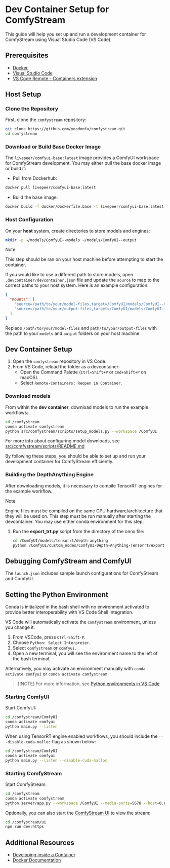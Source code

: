 # Dev Container Setup for ComfyStream

This guide will help you set up and run a development container for ComfyStream using Visual Studio Code (VS Code).

## Prerequisites

- [Docker](https://www.docker.com/get-started)
- [Visual Studio Code](https://code.visualstudio.com/)
- [VS Code Remote - Containers extension](https://marketplace.visualstudio.com/items?itemName=ms-vscode-remote.remote-containers)

## Host Setup

### Clone the Repository

First, clone the `comfystream` repository:

```sh
git clone https://github.com/yondonfu/comfystream.git
cd comfystream
```

### Download or Build Base Docker Image

The `livepeer/comfyui-base:latest` image provides a ComfyUI workspace for ComfyStream development. You may either pull the base docker image or build it:

- Pull from Dockerhub:

```sh
docker pull livepeer/comfyui-base:latest
```

- Build the base image:

```sh
docker build -f docker/Dockerfile.base -t livepeer/comfyui-base:latest .
```

### Host Configuration

On your **host** system, create directories to store models and engines:

```sh
mkdir -p ~/models/ComfyUI--models ~/models/ComfyUI--output
```

> [!NOTE]
> This step should be ran on your host machine before attempting to start the container.

If you would like to use a different path to store models, open `.devcontainer/devcontainer.json` file and update the `source` to map to the correct paths to your host system. Here is an example configuration:

```json
{
  "mounts": [
    "source=/path/to/your/model-files,target=/ComfyUI/models/ComfyUI--models,type=bind",
    "source=/path/to/your/output-files,target=/ComfyUI/models/ComfyUI--output,type=bind"
  ]
}
```

Replace `/path/to/your/model-files` and `path/to/your/output-files` with the path to your `models` and `output` folders on your host machine.

## Dev Container Setup

1. Open the `comfystream` repository in VS Code.
2. From VS Code, reload the folder as a devcontainer:
   - Open the Command Palette (`Ctrl+Shift+P` or `Cmd+Shift+P` on macOS).
   - Select `Remote-Containers: Reopen in Container`.

### Download models

From within the **dev container**, download models to run the example workflows:

```sh
cd /comfystream
conda activate comfystream
python src/comfystream/scripts/setup_models.py --workspace /ComfyUI
```

For more info about configuring model downloads, see [src/comfystream/scripts/README.md](../src/comfystream/scripts/README.md)

By following these steps, you should be able to set up and run your development container for ComfyStream efficiently.

### Building the DepthAnything Engine

After downloading models, it is necessary to compile TensorRT engines for the example workflow.

> [!NOTE]
> Engine files must be compiled on the same GPU hardware/architecture that they will be used on. This step must be run manually after starting the devcontainer. You may use either conda environment for this step.

1. Run the **export_trt.py** script from the directory of the onnx file:

    ```sh
    cd /ComfyUI/models/tensorrt/depth-anything
    python /ComfyUI/custom_nodes/ComfyUI-Depth-Anything-Tensorrt/export_trt.py
    ```

## Debugging ComfyStream and ComfyUI

The `launch.json` includes sample launch configurations for ComfyStream and ComfyUI.

## Setting the Python Environment

Conda is initialized in the bash shell with no environment activated to provide better interoperability with VS Code Shell Integration.

VS Code will automatically activate the `comfystream` environment, unless you change it:

1. From VSCode, press `Ctrl-Shift-P`.
2. Choose `Python: Select Interpreter`.
3. Select `comfystream` or `comfyui`.
4. Open a new terminal, you will see the environment name to the left of the bash terminal.

Alternatively, you may activate an environment manually with `conda activate comfyui` or `conda activate comfystream`

> [!NOTE] For more information, see [Python environments in VS Code](https://code.visualstudio.com/docs/python/environments)

### Starting ComfyUI

Start ComfyUI:

```sh
cd /comfystream/ComfyUI
conda activate comfyui
python main.py --listen
```

When using TensorRT engine enabled workflows, you should include the `---disable-cuda-malloc` flag as shown below:

```sh
cd /comfystream/ComfyUI
conda activate comfyui
python main.py --listen --disable-cuda-malloc
```

### Starting ComfyStream

Start ComfyStream:

```sh
cd /comfystream
conda activate comfystream
python server/app.py --workspace /ComfyUI --media-ports=5678 --host=0.0.0.0 --port 8888
```

Optionally, you can also start the [ComfyStream UI](../README.md#run-ui) to view the stream:

```sh
cd /comfystream/ui
npm run dev:https
```

## Additional Resources

- [Developing inside a Container](https://code.visualstudio.com/docs/remote/containers)
- [Docker Documentation](https://docs.docker.com/)
